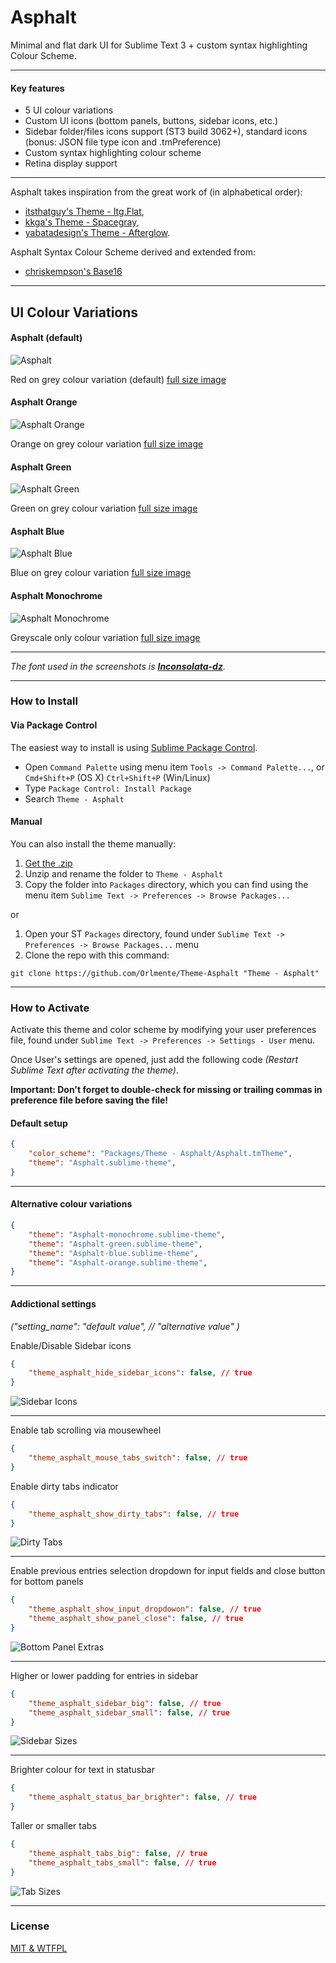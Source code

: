 # Asphalt

Minimal and flat dark UI for Sublime Text 3 + custom syntax highlighting Colour Scheme.

***

#### Key features

* 5 UI colour variations
* Custom UI icons (bottom panels, buttons, sidebar icons, etc.)
* Sidebar folder/files icons support (ST3 build 3062+), standard icons (bonus: JSON file type icon and .tmPreference)
* Custom syntax highlighting colour scheme
* Retina display support

***

Asphalt takes inspiration from the great work of (in alphabetical order):
* [itsthatguy's Theme - Itg.Flat](https://github.com/itsthatguy/theme-itg-flat),
* [kkga's Theme - Spacegray](https://github.com/kkga/spacegray),
* [yabatadesign's Theme - Afterglow](http://yabatadesign.github.io/afterglow-theme/).

Asphalt Syntax Colour Scheme derived and extended from:
* [chriskempson's Base16](https://github.com/chriskempson/base16)

***

## UI Colour Variations

#### Asphalt (default)

![Asphalt](_screenshots_/Asphalt.png)

Red on grey colour variation (default)
[full size image](https://raw.githubusercontent.com/Orlmente/Theme-Asphalt/master/_screenshots_/Asphalt.png)

#### Asphalt Orange

![Asphalt Orange](_screenshots_/Asphalt-orange.png)

Orange on grey colour variation
[full size image](https://raw.githubusercontent.com/Orlmente/Theme-Asphalt/master/_screenshots_/Asphalt-orange.png)

#### Asphalt Green

![Asphalt Green](_screenshots_/Asphalt-green.png)

Green on grey colour variation
[full size image](https://raw.githubusercontent.com/Orlmente/Theme-Asphalt/master/_screenshots_/Asphalt-green.png)

#### Asphalt Blue

![Asphalt Blue](_screenshots_/Asphalt-blue.png)

Blue on grey colour variation
[full size image](https://raw.githubusercontent.com/Orlmente/Theme-Asphalt/master/_screenshots_/Asphalt-blue.png)

#### Asphalt Monochrome

![Asphalt Monochrome](_screenshots_/Asphalt-monochrome.png)

Greyscale only colour variation
[full size image](https://raw.githubusercontent.com/Orlmente/Theme-Asphalt/master/_screenshots_/Asphalt-monochrome.png)

***

*The font used in the screenshots is [__Inconsolata-dz__](http://nodnod.net/2009/feb/12/adding-straight-single-and-double-quotes-inconsola/).*

***

### How to Install

#### Via Package Control

The easiest way to install is using [Sublime Package Control](https://sublime.wbond.net/).

* Open `Command Palette` using menu item `Tools -> Command Palette...`, or `Cmd+Shift+P` (OS X) `Ctrl+Shift+P` (Win/Linux)
* Type `Package Control: Install Package`
* Search `Theme - Asphalt`


#### Manual

You can also install the theme manually:

1. [Get the .zip](https://github.com/Orlmente/Theme-Asphalt/archive/master.zip)
2. Unzip and rename the folder to `Theme - Asphalt`
3. Copy the folder into `Packages` directory, which you can find using the menu item `Sublime Text -> Preferences -> Browse Packages...`

or

1. Open your ST `Packages` directory, found under `Sublime Text -> Preferences -> Browse Packages...` menu
2. Clone the repo with this command:

```
git clone https://github.com/Orlmente/Theme-Asphalt "Theme - Asphalt"
```

***

### How to Activate

Activate this theme and color scheme by modifying your user preferences file, found under `Sublime Text -> Preferences -> Settings - User` menu.

Once User's settings are opened, just add the following code *(Restart Sublime Text after activating the theme)*.

**Important: Don't forget to double-check for missing or trailing commas in preference file before saving the file!**

#### Default setup

```json
{
    "color_scheme": "Packages/Theme - Asphalt/Asphalt.tmTheme",
    "theme": "Asphalt.sublime-theme",
}
```

***

#### Alternative colour variations

```json
{
    "theme": "Asphalt-monochrome.sublime-theme",
    "theme": "Asphalt-green.sublime-theme",
    "theme": "Asphalt-blue.sublime-theme",
    "theme": "Asphalt-orange.sublime-theme",
}
```

***

#### Addictional settings 
*("setting_name": "default value", // "alternative value" )*

Enable/Disable Sidebar icons
```json
{
    "theme_asphalt_hide_sidebar_icons": false, // true
}
```
![Sidebar Icons](_screenshots_/sidebar_icons.png)

***
Enable tab scrolling via mousewheel
```json
{
    "theme_asphalt_mouse_tabs_switch": false, // true
}
```
Enable dirty tabs indicator
```json
{
    "theme_asphalt_show_dirty_tabs": false, // true
}
```
![Dirty Tabs](_screenshots_/dirty_tabs.png)

***
Enable previous entries selection dropdown for input fields and close button for bottom panels
```json
{
    "theme_asphalt_show_input_dropdowon": false, // true
    "theme_asphalt_show_panel_close": false, // true
}
```
![Bottom Panel Extras](_screenshots_/bottom_panel_extras.png)

***
Higher or lower padding for entries in sidebar
```json
{
    "theme_asphalt_sidebar_big": false, // true
    "theme_asphalt_sidebar_small": false, // true
}
```
![Sidebar Sizes](_screenshots_/sidebar_heights.png)

***
Brighter colour for text in statusbar
```json
{
    "theme_asphalt_status_bar_brighter": false, // true
}
```
Taller or smaller tabs
```json
{
    "theme_asphalt_tabs_big": false, // true
    "theme_asphalt_tabs_small": false, // true
}
```
![Tab Sizes](_screenshots_/tab_heights.png)

***

### License

[MIT & WTFPL](https://github.com/Orlmente/Theme-Asphalt/blob/master/LICENSE)
